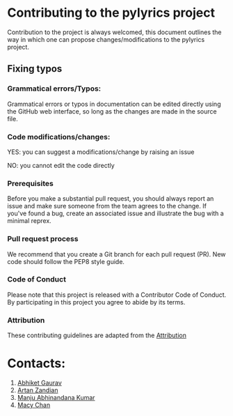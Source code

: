 # Contributing to the pylyrics project
Contribution to the project is always welcomed, this document outlines the way in which one can propose changes/modifications to the  pylyrics project.

## Fixing typos
### Grammatical errors/Typos:
Grammatical errors or typos in documentation can be edited directly using the GitHub web interface, so long as the changes are made in the source file.

### Code modifications/changes:
YES: you can suggest a modifications/change by raising an issue

NO: you cannot edit the code directly

### Prerequisites
Before you make a substantial pull request, you should always report an issue and make sure someone from the team agrees to the change. If you've found a bug, create an associated issue and illustrate the bug with a minimal reprex.

### Pull request process
We recommend that you create a Git branch for each pull request (PR).
New code should follow the PEP8 style guide.

### Code of Conduct
Please note that this project is released with a Contributor Code of Conduct. By participating in this project you agree to abide by its terms.

### Attribution
These contributing guidelines are adapted from the [Attribution](https://www.contributor-covenant.org/version/1/0/0/code-of-conduct/)

# Contacts:

1. [Abhiket Gaurav](p12abhiketg@iimidr.ac.in)
2. [Artan Zandian](artanzand@yahoo.co.uk)
3. [Manju Abhinandana Kumar](manju.abhinandana@gmail.com)
4. [Macy Chan](macy2122@hotmail.com)

